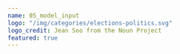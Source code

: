 ```yaml
---
name: 05_model_input
logo: "/img/categories/elections-politics.svg"
logo_credit: Jean Soo from the Noun Project
featured: true
---
```

